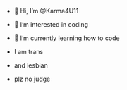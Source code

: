 - 👋 Hi, I’m @Karma4U11
- 👀 I’m interested in coding
- 🌱 I’m currently learning how to code

- I am trans
- and lesbian
- plz no judge
